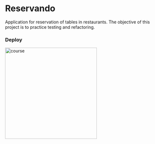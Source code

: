 # Reservando
Application for reservation of tables in restaurants. The objective of this project is to practice testing and refactoring.

### Deploy

[<img src='https://i.ibb.co/2cGdFVz/reservando.pngg' alt='course' height='300' >](http://reservando.giulianaolmos.guixon.com/) 
